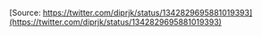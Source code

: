 [Source: https://twitter.com/diprjk/status/1342829695881019393](https://twitter.com/diprjk/status/1342829695881019393)